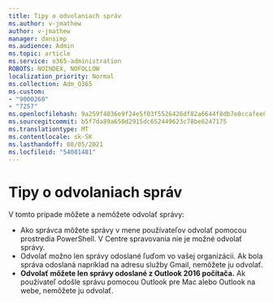 ```yaml
---
title: Tipy o odvolaniach správ
ms.author: v-jmathew
author: v-jmathew
manager: dansimp
ms.audience: Admin
ms.topic: article
ms.service: o365-administration
ROBOTS: NOINDEX, NOFOLLOW
localization_priority: Normal
ms.collection: Adm_O365
ms.custom:
- "9000260"
- "7257"
ms.openlocfilehash: 9a259f4036e9f24e5f03f5526426df82a6644f8db7e0ccafee8aaa37dcd0f552
ms.sourcegitcommit: b5f7da89a650d2915dc652449623c78be6247175
ms.translationtype: MT
ms.contentlocale: sk-SK
ms.lasthandoff: 08/05/2021
ms.locfileid: "54081481"
---
```

# <a name="tips-about-recalling-messages"></a>Tipy o odvolaniach správ

V tomto prípade môžete a nemôžete odvolať správy:

* Ako správca môžete správy v mene používateľov odvolať pomocou prostredia PowerShell. V Centre spravovania nie je možné odvolať správy.
* Odvolať možno len správy odoslané ľuďom vo vašej organizácii. Ak bola správa odoslaná napríklad na adresu služby Gmail, nemôžete ju odvolať.
* **Odvolať môžete len správy odoslané z Outlook 2016 počítača.** Ak používateľ odošle správu pomocou Outlook pre Mac alebo Outlook na webe, nemôžete ju odvolať.
